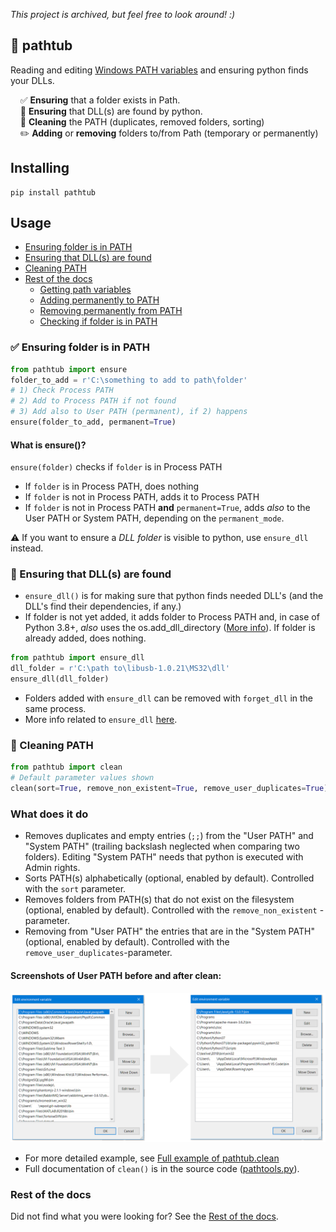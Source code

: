 *This project is archived, but feel free to look around! :)*

## 🛁 pathtub

Reading and editing [Windows PATH variables](docs/path_variables.md) and ensuring python finds your DLLs.


   &nbsp;&nbsp;&nbsp;&nbsp;✅ **Ensuring** that a folder exists in Path. <br>
   &nbsp;&nbsp;&nbsp;&nbsp;🔗 **Ensuring** that DLL(s) are found by python. <br>
   &nbsp;&nbsp;&nbsp;&nbsp;🧽 **Cleaning** the PATH (duplicates, removed folders, sorting) <br>
   &nbsp;&nbsp;&nbsp;&nbsp;✏️ **Adding** or **removing** folders to/from Path (temporary or permanently) <br>



## Installing
```
pip install pathtub
```


## Usage

- [Ensuring folder is in PATH](#-ensuring-folder-is-in-path)
- [Ensuring that DLL(s) are found](#-ensuring-that-dlls-are-found)
- [Cleaning PATH](#-cleaning-path)
- [Rest of the docs](#rest-of-the-docs)
  - [Getting path variables](docs/rest_of_the_docs.md#getting-path-variables)
  - [Adding permanently to PATH](docs/rest_of_the_docs.md#adding-permanently-to-path-user)
  - [Removing permanently from PATH](docs/rest_of_the_docs.md#removing-permanently-from-path-user)
  - [Checking if folder is in PATH](docs/rest_of_the_docs.md#checking-if-folder-is-in-path)
  


### ✅ Ensuring folder is in PATH
```python
from pathtub import ensure
folder_to_add = r'C:\something to add to path\folder'
# 1) Check Process PATH
# 2) Add to Process PATH if not found
# 3) Add also to User PATH (permanent), if 2) happens
ensure(folder_to_add, permanent=True)
```
#### What is ensure()?
`ensure(folder)`  checks if `folder` is in Process PATH<br>
- If `folder` is in Process PATH, does nothing
- If `folder` is not in Process PATH, adds it to Process PATH
- If `folder` is not in Process PATH **and** `permanent=True`, adds *also* to the User PATH or System PATH, depending on the `permanent_mode`. 
  
⚠️ If you want to ensure a *DLL folder* is visible to python, use `ensure_dll` instead. 


### 🔗 Ensuring that DLL(s) are found 
- `ensure_dll()` is for making sure that python finds needed DLL's (and the DLL's find their dependencies, if any.)
- If folder is not yet added, it adds folder to Process PATH and, in case of Python 3.8+, *also* uses the os.add_dll_directory ([More info](docs/dll_paths.md)). If folder is already added, does nothing.
```python
from pathtub import ensure_dll
dll_folder = r'C:\path to\libusb-1.0.21\MS32\dll'
ensure_dll(dll_folder)
```
- Folders added with `ensure_dll` can be removed with `forget_dll` in the same process.
- More info related to `ensure_dll` [here](docs/dll_paths.md).




### 🧽 Cleaning PATH
```python
from pathtub import clean
# Default parameter values shown
clean(sort=True, remove_non_existent=True, remove_user_duplicates=True)
```
### What does it do
- Removes duplicates and empty entries (`;;`) from the "User PATH" and "System PATH" (trailing backslash neglected when comparing two folders). Editing "System PATH" needs that python is executed with Admin rights.
- Sorts PATH(s) alphabetically (optional, enabled by default). Controlled with the `sort` parameter.
- Removes folders from PATH(s) that do not exist on the filesystem (optional, enabled by default). Controlled with the `remove_non_existent` -parameter.
- Removing from "User PATH" the entries that are in the "System PATH" (optional, enabled by default). Controlled with the `remove_user_duplicates`-parameter.

#### Screenshots of User PATH before and after clean:
   ![User PATH](img/user-before-after-clean.png)  


- For more detailed example, see [Full example of pathtub.clean](docs/example_clean.md)
- Full documentation of `clean()` is in the source code ([pathtools.py](pathtub/pathtools.py)).

### Rest of the docs
Did not find what you were looking for? See the [Rest of the docs](docs/rest_of_the_docs.md).
